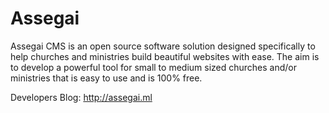 # Assegai
Assegai CMS is an open source software solution designed specifically to help churches and ministries build beautiful websites with ease. The aim is to develop a powerful tool for small to medium sized churches and/or ministries that is easy to use and is 100% free.

Developers Blog: http://assegai.ml

